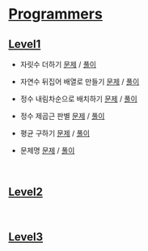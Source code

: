 # [Programmers](https://programmers.co.kr/learn/challenges)

## [Level1](./programmers/Lv1/)
- 자릿수 더하기 [문제](https://programmers.co.kr/learn/courses/30/lessons/12931) /  [풀이](./programmers/Lv1/add_digits.py)
- 자연수 뒤집어 배열로 만들기 [문제](https://programmers.co.kr/learn/courses/30/lessons/12932) / [풀이](./programmers/Lv1/reverse_array.py)
- 정수 내림차순으로 배치하기 [문제](https://programmers.co.kr/learn/courses/30/lessons/12933) / [풀이](./programmers/Lv1/place_desc.py)
- 정수 제곱근 판별 [문제](https://programmers.co.kr/learn/courses/30/lessons/12934) / [풀이](./programmers/Lv1/determine_square_root.py)
- 평균 구하기 [문제](https://programmers.co.kr/learn/courses/30/lessons/12944) / [풀이](./programmers/Lv1/get_mean.py)
  
- 문제명 [문제]() / [풀이]()
<br>
  
## [Level2](./programmers/Lv2/)
<br>

## [Level3](./programmers/Lv3/)
<br>